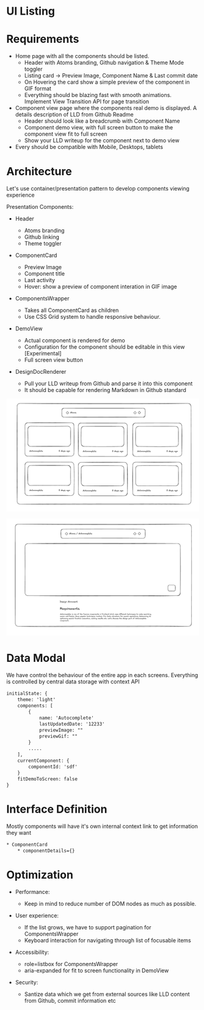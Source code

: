 # UI Listing

# Requirements
* Home page with all the components should be listed. 
    * Header with Atoms branding, Github navigation & Theme Mode toggler
    * Listing card -> Preview Image, Component Name & Last commit date
    * On Hovering the card show a simple preview of the component in GIF format
    * Everything should be blazing fast with smooth animations. Implement View Transition API for page transition
* Component view page where the components real demo is displayed. A details description of LLD from Github Readme
    * Header should look like a breadcrumb with Component Name
    * Component demo view, with full screen button to make the component view fit to full screen
    * Show your LLD writeup for the component next to demo view
* Every should be compatible with Mobile, Desktops, tablets

# Architecture
Let's use container/presentation pattern to develop components viewing experience

Presentation Components:
* Header 
    * Atoms branding
    * Github linking
    * Theme toggler
* ComponentCard
    * Preview Image
    * Component title
    * Last activity
    * Hover: show a preview of component interation in GIF image
* ComponentsWrapper
    * Takes all ComponentCard as children
    * Use CSS Grid system to handle responsive behaviour. 

* DemoView
    * Actual component is rendered for demo
    * Configuration for the component should be editable in this view [Experimental]
    * Full screen view button
* DesignDocRenderer
    * Pull your LLD writeup from Github and parse it into this component
    * It should be capable for rendering Markdown in Github standard

![Home](https://github.com/gokulcodes/atoms/blob/main/assets/home.png 'Home Architecture')

![View](https://github.com/gokulcodes/atoms/blob/main/assets/view.png 'View Architecture')

# Data Modal
We have control the behaviour of the entire app in each screens. Everything is controlled by central data storage with context API
```
initialState: {
    theme: 'light'
    components: [
        {
            name: 'Autocomplete'
            lastUpdatedDate: '12233'
            previewImage: ""
            previewGif: ""
        }
        .....
    ],
    currentComponent: {
        componentId: 'sdf'
    }
    fitDemoToScreen: false
}
```
# Interface Definition
Mostly components will have it's own internal context link to get information they want
```
* ComponentCard
    * componentDetails={}
```
# Optimization
* Performance:
    * Keep in mind to reduce number of DOM nodes as much as possible. 

* User experience:
    * If the list grows, we have to support pagination for ComponentsWrapper
    * Keyboard interaction for navigating through list of focusable items 

* Accessibility:
    * role=listbox for ComponentsWrapper
    * aria-expanded for fit to screen functionality in DemoView

* Security:
    * Santize data which we get from external sources like LLD content from Github, commit information etc